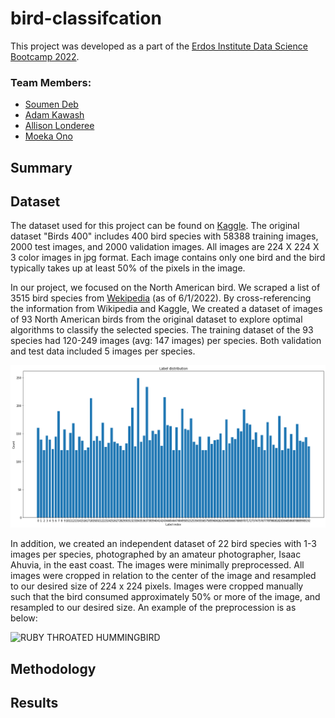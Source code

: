 # bird-classifcation
This project was developed as a part of the [Erdos Institute Data Science Bootcamp 2022](https://www.erdosinstitute.org/code).

### Team Members:
- [Soumen Deb](https://www.linkedin.com/in/soumen-deb-193005b0/)
- [Adam Kawash](https://www.linkedin.com/in/adam-kawash-90077b215/)
- [Allison Londeree](https://www.linkedin.com/in/allison-londeree/)
- [Moeka Ono](https://www.linkedin.com/in/moeka-ono/)

## Summary

## Dataset
The dataset used for this project can be found on [Kaggle](https://www.kaggle.com/datasets/gpiosenka/100-bird-species). The original dataset "Birds 400" includes 400 bird species with 58388 training images, 2000 test images, and 2000 validation images. All images are 224 X 224 X 3 color images in jpg format. Each image contains only one bird and the bird typically takes up at least 50% of the pixels in the image. 

In our project, we focused on the North American bird. We scraped a list of 3515 bird species from [Wekipedia](https://en.wikipedia.org/wiki/List_of_birds_of_the_United_States) (as of 6/1/2022). By cross-referencing the information from Wikipedia and Kaggle, We created a dataset of images of 93 North American birds from the original dataset to explore optimal algorithms to classify the selected species. The training dataset of the 93 species had 120-249 images (avg: 147 images) per species. Both validation and test data included 5 images per species. 


![](imgs/NA93_count.png)

In addition, we created an independent dataset of 22 bird species with 1-3 images per species, photographed by an amateur photographer, Isaac Ahuvia, in the east coast. The images were minimally preprocessed. All images were cropped in relation to the center of the image and resampled to our desired size of 224 x 224 pixels. Images were cropped manually such that the bird consumed approximately 50% or more of the image, and resampled to our desired size. An example of the preprocession is as below:

![RUBY THROATED HUMMINGBIRD](https://user-images.githubusercontent.com/90373346/171768619-807c0284-f8d6-4136-b8fe-50f8c17ce26c.jpg)


## Methodology

## Results

